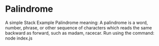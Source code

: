 # Palindrome
A simple Stack Example 
Palindrome meaning: A palindrome is a word, number, phrase, or other sequence of characters which reads the same backward as forward, such as madam, racecar.
Run using the command: node index.js
